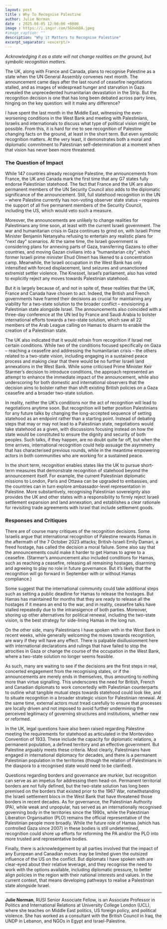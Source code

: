 ```yaml
---
layout: post
title : Why To Recognise Palestine
author: Julie Norman
date  : 2025-08-05 12:00:00 +0800
image : https://i.imgur.com/5GXebDA.jpeg
#image_caption: ""
description: "Why it Matters to Recognise Palestine"
excerpt_separator: <excerpt/>
---
```


_Acknowledging it as a state will not change realities on the ground, but symbolic recognition matters._

<excerpt/>

The UK, along with France and Canada, plans to recognise Palestine as a state when the UN General Assembly convenes next month. The announcement came days after the last round of ceasefire negotiations stalled, and as images of widespread hunger and starvation in Gaza revealed the unprecedented humanitarian devastation in the Strip. But the recognition decision is one that has long been debated across party lines, hinging on the key question: will it make any difference?

I have spent the last month in the Middle East, witnessing the ever-worsening conditions in the West Bank and meeting with Palestinians, Israelis and internationals to discuss what type of political vision might be possible. From this, it is hard for me to see recognition of Palestine changing facts on the ground, at least in the short term. But even symbolic recognition matters. At the very least, it demonstrates both a moral and diplomatic commitment to Palestinian self-determination at a moment when that vision has never been more threatened.


### The Question of Impact

While 147 countries already recognise Palestine, the announcements from France, the UK and Canada mark the first time that any G7 states fully endorse Palestinian statehood. The fact that France and the UK are also permanent members of the UN Security Council also adds to the diplomatic significance of the announcement. Still, full statehood recognition in the UN – where Palestine currently has non-voting observer state status – requires the support of all five permanent members of the Security Council, including the US, which would veto such a measure.

Moreover, the announcements are unlikely to change realities for Palestinians any time soon, at least with the current Israeli government. The war and humanitarian crisis in Gaza continues to grind on, with Israeli Prime Minister Benjamin Netanyahu refusing to entertain any realistic plans for “next day” scenarios. At the same time, the Israeli government is considering plans for annexing parts of Gaza, transferring Gazans to other countries, and moving Gazan civilians into a “humanitarian city”, which former Israeli prime minister Ehud Olmert has likened to a concentration camp. Meanwhile, the Israeli occupation in the West Bank has only intensified with forced displacement, land seizures and unsanctioned extremist settler violence. The Knesset, Israel’s parliament, also has voted to explicitly reject any moves towards Palestinian statehood.

But it is largely because of, and not in spite of, these realities that the UK, France and Canada have chosen to act. Indeed, the British and French governments have framed their decisions as crucial for maintaining any viability for a two-state solution to the broader conflict – envisioning a Palestinian state alongside Israel. The announcements also coincided with a three-day conference at the UN led by France and Saudi Arabia to bolster international efforts towards a two-state solution, which saw all 22 members of the Arab League calling on Hamas to disarm to enable the creation of a Palestinian state.

The UK also indicated that it would refrain from recognition if Israel met certain conditions. While two of the conditions focused specifically on Gaza – reaching a ceasefire and addressing the humanitarian crisis – the others related to a two-state vision, including engaging in a sustained peace process and making clear that there would be no further Israeli land annexations in the West Bank. While some criticised Prime Minister Keir Starmer’s decision to introduce conditions, the approach represented an attempt to enhance the immediate impact of the announcement, while also underscoring for both domestic and international observers that the decision aims to bolster rather than shift existing British policies on a Gaza ceasefire and a broader two-state solution.

In reality, neither the UK’s conditions nor the act of recognition will lead to negotiations anytime soon. But recognition will better position Palestinians for any future talks by changing the long-accepted sequence of setting statehood as an endpoint rather than a starting point. Instead of debating steps that may or may not lead to a Palestinian state, negotiations would take statehood as a given, with discussions focusing instead on how the state would be constituted to ensure the dignity and security of both peoples. Such talks, if they happen, are no doubt quite far off, but when the time arrives, international recognition could help assuage the asymmetry that has characterised previous rounds, while in the meantime empowering actors in both communities who are working for a sustained peace.

In the short term, recognition enables states like the UK to pursue short-term measures that demonstrate recognition of statehood beyond the announcement itself. For example, the current Palestinian diplomatic missions to London, Paris and Ottawa can be upgraded to embassies, and the countries can in turn explore ambassador-level representation in Palestine. More substantively, recognising Palestinian sovereignty also provides the UK and other states with a responsibility to firmly reject Israeli settlement expansion and land annexation, and establishes a clear rationale for revisiting trade agreements with Israel that include settlement goods.


### Responses and Critiques

There are of course many critiques of the recognition decisions. Some Israelis argue that international recognition of Palestine rewards Hamas in the aftermath of the 7 October 2023 attacks; British-Israeli Emily Damari, a freed hostage, has called the decision a moral failure. Some also say that the announcements could make it harder to get Hamas to agree to a ceasefire. (Starmer’s announcement also included conditions for Hamas, such as reaching a ceasefire, releasing all remaining hostages, disarming and agreeing to play no role in future governance. But it’s likely that the recognition will go forward in September with or without Hamas compliance.)

Some suggest that the international community could take additional steps such as setting a public deadline for Hamas to release the hostages. But Hamas has maintained for months that they are ready to release all the hostages if it means an end to the war, and in reality, ceasefire talks have stalled repeatedly due to the intransigence of both parties. Moreover, shoring up other alternatives for political renewal, including the two-state vision, is the best strategy for side-lining Hamas in the long run.

On the other side, many Palestinians I have spoken with in the West Bank in recent weeks, while generally welcoming the moves towards recognition, are wary if they will have any effect. There is palpable disillusionment here with international declarations and rulings that have failed to stop the atrocities in Gaza or change the course of the occupation in the West Bank, where a two-state solution no longer seems feasible.

As such, many are waiting to see if the decisions are the first steps in real, concerted engagement from the recognising states, or if the announcements are merely ends in themselves, thus amounting to nothing more than virtue signalling. This underscores the need for British, French and Canadian diplomats to work concertedly with Palestinian counterparts to outline what tangible mutual steps towards statehood could look like, and to situate recognition in a broader strategic vision for Palestinian renewal. At the same time, external actors must tread carefully to ensure that processes are locally driven and not imposed to avoid further undermining the perceived legitimacy of governing structures and institutions, whether new or reformed.

In the UK, legal questions have also been raised regarding Palestine meeting the requirements for statehood as articulated in the Montevideo Convention of 1933. These include the capacity for diplomatic relations, a permanent population, a defined territory and an effective government. But Palestine arguably meets these criteria. Most clearly, Palestinians have engaged in international diplomacy for decades, and there is a permanent Palestinian population in the territories (though the relation of Palestinians in the diaspora to a recognised state would need to be clarified).

Questions regarding borders and governance are murkier, but recognition can serve as an impetus for addressing them head-on. Permanent territorial borders are not fully defined, but the two-state solution has long been premised on the borders that existed prior to the 1967 War, notwithstanding the Israeli settlement blocs in the West Bank that have threatened those borders in recent decades. As for governance, the Palestinian Authority (PA), while weak and unpopular, has served as an internationally recognised governing body in the territories since the 1990s, while the Palestinian Liberation Organisation (PLO) remains the official representative of the Palestinian people more broadly. While the future role of Hamas (which has controlled Gaza since 2007) in these bodies is still undetermined, recognition could shore up efforts for reforming the PA and/or the PLO into more trusted and representative bodies.

Finally, there is acknowledgement by all parties involved that the impact of any European and Canadian moves may be limited given the outsized influence of the US on the conflict. But diplomats I have spoken with are clear-eyed about their relative leverage, and they recognise the need to work with the options available, including diplomatic pressure, to better align policies in the region with their national interests and values. In the current context, that means developing pathways to realise a Palestinian state alongside Israel.

---

__Julie Norman__, RUSI Senior Associate Fellow, is an Associate Professor in Politics and International Relations at University College London (UCL), where she teaches on Middle East politics, US foreign policy, and political violence. She has worked as a consultant with the British Council in Iraq, the UNDP in Lebanon, and NGOs in Egypt and Israel-Palestine.
